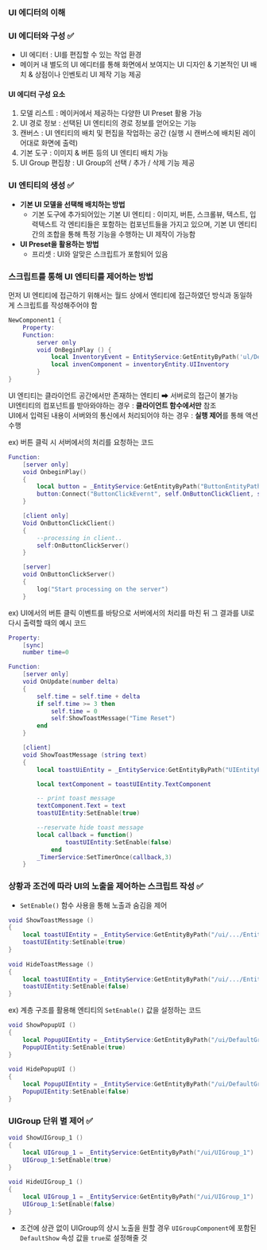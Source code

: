 ### UI 에디터의 이해

### UI 에디터와 구성 ✅
- UI 에디터 : UI를 편집할 수 있는 작업 환경  
- 메이커 내 별도의 UI 에디터를 통해 화면에서 보여지는 UI 디자인 & 기본적인 UI 배치 & 상점이나 인벤토리 UI 제작 기능 제공  

#### UI 에디터 구성 요소
1. 모델 리스트 : 메이커에서 제공하는 다양한 UI Preset 활용 가능
2. UI 경로 정보 : 선택된 UI 엔티티의 경로 정보를 얻어오는 기능
3. 캔버스 : UI 엔티티의 배치 및 편집을 작업하는 공간 (실행 시 캔버스에 배치된 레이어대로 화면에 출력)
4. 기본 도구 : 이미지 & 버튼 등의 UI 엔티티 배치 가능
5. UI Group 편집창 : UI Group의 선택 / 추가 / 삭제 기능 제공

### UI 엔티티의 생성 ✅
- **기본 UI 모델을 선택해 배치하는 방법**
    - 기본 도구에 추가되어있는 기본 UI 엔티티 : 이미지, 버튼, 스크롤뷰, 텍스트, 입력텍스트
    각 엔티티들은 포함하는 컴포넌트들을 가지고 있으며, 기본 UI 엔티티간의 조합을 통해 특정 기능을 수행하는 UI 제작이 가능함  
- **UI Preset을 활용하는 방법**
    - 프리셋 : UI와 알맞은 스크립트가 포함되어 있음  

### 스크립트를 통해 UI 엔티티를 제어하는 방법
먼저 UI 엔티티에 접근하기 위해서는 월드 상에서 엔티티에 접근하였던 방식과 동일하게 스크립트를 작성해주어야 함  
```lua
NewComponent1 {
    Property:
    Function:
        server only
        void OnBeginPlay () {
            local InventoryEvent = EntityService:GetEntityByPath('ul/DefaultGroup/Inventory')
            local invenComponent = inventoryEntity.UIInventory
        }
}
```

UI 엔티티는 클라이언트 공간에서만 존재하는 엔티티 ➡ 서버로의 접근이 불가능  
    UI엔티티의 컴포넌트를 받아와야하는 경우 : **클라이언트 함수에서만** 참조  
    UI에서 입력된 내용이 서버와의 통신에서 처리되어야 하는 경우 : **실행 제어**를 통해 액션 수행  

ex) 버튼 클릭 시 서버에서의 처리를 요청하는 코드  
```lua
Function:
    [server only]
    void OnbeginPlay()
    {
        local button = _EntityService:GetEntityByPath("ButtonEntityPath") 
        button:Connect("ButtonClickEvernt", self.OnButtonClickClient, self)
    }

    [client only] 
    Void OnButtonClickClient()
    {
        --processing in client..
        self:OnButtonClickServer()
    }

    [server] 
    void OnButtonClickServer()
    {
        log("Start processing on the server")
    }
```

ex) UI에서의 버튼 클릭 이벤트를 바탕으로 서버에서의 처리를 마친 뒤 그 결과를 UI로 다시 출력할 때의 예시 코드  
```lua
Property:
    [sync]
    number time=0

Function:
    [server only]
    void OnUpdate(number delta)
    {
        self.time = self.time + delta
        if self.time >= 3 then
            self.time = 0
            self:ShowToastMessage("Time Reset")
        end
    }

    [client] 
    void ShowToastMessage (string text)
    {
        local toastUiEntity = _EntityService:GetEntityByPath("UIEntityPath") 

        local textComponent = toastUIEntity.TextComponent

        -- print toast message
        textComponent.Text = text
        toastUIEntity:SetEnable(true)

        --reservate hide toast message
        local callback = function()
                toastUIEntity:SetEnable(false)
            end
        _TimerService:SetTimerOnce(callback,3)
    }
```

### 상황과 조건에 따라 UI의 노출을 제어하는 스크립트 작성 ✅
- `SetEnable()` 함수 사용을 통해 노출과 숨김을 제어
```lua
void ShowToastMessage ()
{
    local toastUIEntity = _EntityService:GetEntityByPath("/ui/.../EntityPath")
    toastUIEntity:SetEnable(true)
}
 
void HideToastMessage ()
{
    local toastUIEntity = _EntityService:GetEntityByPath("/ui/.../EntityPath")
    toastUIEntity:SetEnable(false)
}
```

ex) 계층 구조를 활용해 엔티티의 `SetEnable()` 값을 설정하는 코드  
```lua
void ShowPopupUI ()
{
    local PopupUIEntity = _EntityService:GetEntityByPath("/ui/DefaultGroup/MODImage_1")
    PopupUIEntity:SetEnable(true)
}
 
void HidePopupUI ()
{
    local PopupUIEntity = _EntityService:GetEntityByPath("/ui/DefaultGroup/MODImage_1")
    PopupUIEntity:SetEnable(false)
}
```

### UIGroup 단위 별 제어 ✅
```lua
void ShowUIGroup_1 ()
{
    local UIGroup_1 = _EntityService:GetEntityByPath("/ui/UIGroup_1")
    UIGroup_1:SetEnable(true)
}
 
void HideUIGroup_1 ()
{
    local UIGroup_1 = _EntityService:GetEntityByPath("/ui/UIGroup_1")
    UIGroup_1:SetEnable(false)
}
```
- 조건에 상관 없이 UIGroup의 상시 노출을 원할 경우 `UIGroupComponent`에 포함된 `DefaultShow` 속성 값을 `true`로 설정해줄 것
